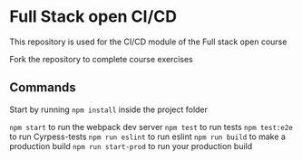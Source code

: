 # Full Stack open CI/CD

This repository is used for the CI/CD module of the Full stack open course

Fork the repository to complete course exercises

## Commands

Start by running `npm install` inside the project folder

`npm start` to run the webpack dev server
`npm test` to run tests
`npm test:e2e` to run Cyrpess-tests
`npm run eslint` to run eslint
`npm run build` to make a production build
`npm run start-prod` to run your production build
